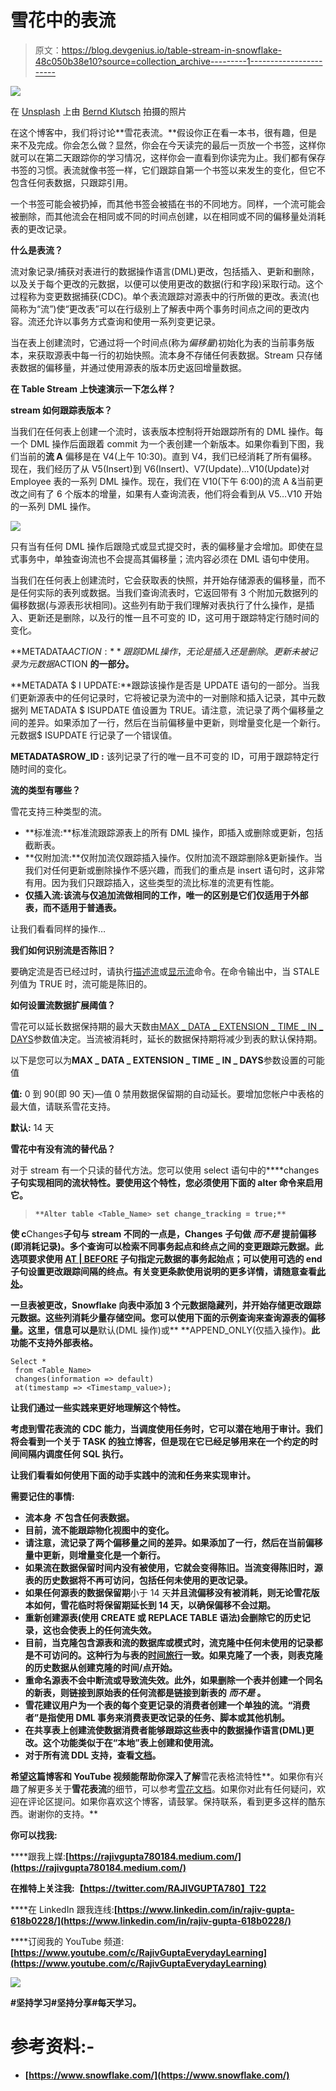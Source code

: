 # 雪花中的表流

> 原文：<https://blog.devgenius.io/table-stream-in-snowflake-48c050b38e10?source=collection_archive---------1----------------------->

![](img/f7b5acec3e809c777cd109ef3abb57f8.png)

在 [Unsplash](https://unsplash.com?utm_source=medium&utm_medium=referral) 上由 [Bernd Klutsch](https://unsplash.com/@bk71?utm_source=medium&utm_medium=referral) 拍摄的照片

在这个博客中，我们将讨论**雪花表流。**假设你正在看一本书，很有趣，但是来不及完成。你会怎么做？显然，你会在今天读完的最后一页放一个书签，这样你就可以在第二天跟踪你的学习情况，这样你会一直看到你读完为止。我们都有保存书签的习惯。表流就像书签一样，它们跟踪自第一个书签以来发生的变化，但它不包含任何表数据，只跟踪引用。

一个书签可能会被扔掉，而其他书签会被插在书的不同地方。同样，一个流可能会被删除，而其他流会在相同或不同的时间点创建，以在相同或不同的偏移量处消耗表的更改记录。

**什么是表流？**

流对象记录/捕获对表进行的数据操作语言(DML)更改，包括插入、更新和删除，以及关于每个更改的元数据，以便可以使用更改的数据(行和字段)采取行动。这个过程称为变更数据捕获(CDC)。单个表流跟踪对源表中的行所做的更改。表流(也简称为“流”)使“更改表”可以在行级别上了解表中两个事务时间点之间的更改内容。流还允许以事务方式查询和使用一系列变更记录。

当在表上创建流时，它通过将一个时间点(称为*偏移量*)初始化为表的当前事务版本，来获取源表中每一行的初始快照。流本身不存储任何表数据。Stream 只存储表数据的偏移量，并通过使用源表的版本历史返回增量数据。

**在 Table Stream 上快速演示一下怎么样？**

**stream 如何跟踪表版本？**

当我们在任何表上创建一个流时，该表版本控制将开始跟踪所有的 DML 操作。每一个 DML 操作后面跟着 commit 为一个表创建一个新版本。如果你看到下图，我们当前的**流 A** 偏移是在 V4(上午 10:30)。直到 V4，我们已经消耗了所有偏移。现在，我们经历了从 V5(Insert)到 V6(Insert)、V7(Update)…V10(Update)对 Employee 表的一系列 DML 操作。现在，我们在 V10(下午 6:00)的流 A &当前更改之间有了 6 个版本的增量，如果有人查询流表，他们将会看到从 V5…V10 开始的一系列 DML 操作。

![](img/436e9aca0d4ec75b88af42244db1e9c1.png)

只有当有任何 DML 操作后跟隐式或显式提交时，表的偏移量才会增加。即使在显式事务中，单独查询流也不会提高其偏移量；流内容必须在 DML 语句中使用。

当我们在任何表上创建流时，它会获取表的快照，并开始存储源表的偏移量，而不是任何实际的表列或数据。当我们查询流表时，它返回带有 3 个附加元数据列的偏移数据(与源表形状相同)。这些列有助于我们理解对表执行了什么操作，是插入、更新还是删除，以及行的惟一且不可变的 ID，这可用于跟踪特定行随时间的变化。

**METADATA$ACTION :** 跟踪 DML 操作，无论是插入还是删除。更新未被记录为元数据$ACTION **的一部分。**

**METADATA $ I UPDATE:**跟踪该操作是否是 UPDATE 语句的一部分。当我们更新源表中的任何记录时，它将被记录为流中的一对删除和插入记录，其中元数据列 METADATA $ ISUPDATE 值设置为 TRUE。请注意，流记录了两个偏移量之间的差异。如果添加了一行，然后在当前偏移量中更新，则增量变化是一个新行。元数据$ ISUPDATE 行记录了一个错误值。

**METADATA$ROW_ID :** 该列记录了行的唯一且不可变的 ID，可用于跟踪特定行随时间的变化。

**流的类型有哪些？**

雪花支持三种类型的流。

*   **标准流:**标准流跟踪源表上的所有 DML 操作，即插入或删除或更新，包括截断表。
*   **仅附加流:**仅附加流仅跟踪插入操作。仅附加流不跟踪删除&更新操作。当我们对任何更新或删除操作不感兴趣，而我们的重点是 insert 语句时，这非常有用。因为我们只跟踪插入，这些类型的流比标准的流更有性能。
*   **仅插入流:**该流与仅追加流做相同的工作，唯一的区别是它们仅适用于**外部表，而不适用于普通表。**

让我们看看同样的操作…

**我们如何识别流是否陈旧？**

要确定流是否已经过时，请执行[描述流](https://docs.snowflake.com/en/sql-reference/sql/desc-stream.html)或[显示流](https://docs.snowflake.com/en/sql-reference/sql/show-streams.html)命令。在命令输出中，当 STALE 列值为 TRUE 时，流可能是陈旧的。

**如何设置流数据扩展阈值？**

雪花可以延长数据保持期的最大天数由[MAX _ DATA _ EXTENSION _ TIME _ IN _ DAYS](https://docs.snowflake.com/en/sql-reference/parameters.html#label-max-data-extension-time-in-days)参数值决定。当流被消耗时，延长的数据保持期将减少到表的默认保持期。

以下是您可以为**MAX _ DATA _ EXTENSION _ TIME _ IN _ DAYS**参数设置的可能值

**值:** 0 到 90(即 90 天)—值 0 禁用数据保留期的自动延长。要增加您帐户中表格的最大值，请联系雪花支持。

**默认:** 14 天

**雪花中有没有流的替代品？**

对于 stream 有一个只读的替代方法。您可以使用 select 语句中的****changes**子句实现相同的流状特性。要使用这个特性，您必须使用下面的 alter 命令来启用它。**

> **`**Alter table <Table_Name> set change_tracking = true;**`**

**使 c**Changes**子句与 **stream** 不同的一点是，Changes 子句做 ***而不是*** 提前偏移(即消耗记录)。多个查询可以检索不同事务起点和终点之间的变更跟踪元数据。此选项要求使用 [AT | BEFORE](https://docs.snowflake.com/en/sql-reference/constructs/at-before.html) 子句指定元数据的事务起始点；可以使用可选的 end 子句设置更改跟踪间隔的终点。有关变更条款使用说明的更多详情，请随意查看[此处](https://docs.snowflake.com/en/sql-reference/constructs/changes.html#usage-notes)。**

**一旦表被更改，Snowflake 向表中添加 3 个元数据隐藏列，并开始存储更改跟踪元数据。这些列消耗少量存储空间。您可以使用下面的示例查询来查询源表的偏移量。这里，信息可以是**默认(DML 操作)或** **APPEND_ONLY(仅插入操作)。**此功能不支持外部表格。**

```
Select *
 from <Table_Name>
 changes(information => default)
 at(timestamp => <Timestamp_value>);
```

**让我们通过一些实践来更好地理解这个特性。**

**考虑到雪花表流的 CDC 能力，当调度使用任务时，它可以潜在地用于审计。我们将会看到一个关于 TASK 的独立博客，但是现在它已经足够用来在一个约定的时间间隔内调度任何 SQL 执行。**

**让我们看看如何使用下面的动手实践中的流和任务来实现审计。**

****需要记住的事情:****

*   **流本身 ***不*** 包含任何表数据。**
*   **目前，流不能跟踪物化视图中的变化。**
*   **请注意，流记录了两个偏移量之间的差异。如果添加了一行，然后在当前偏移量中更新，则增量变化是一个新行。**
*   **如果流在数据保留时间内没有被使用，它就会变得陈旧。当流变得陈旧时，源表的历史数据将不再可访问，包括任何未使用的更改记录。**
*   **如果任何源表的数据保留期**小于 14 天**并且流偏移没有被消耗，则无论雪花版本如何，雪花临时将保留期延长到 14 天，以确保偏移不会过期。**
*   **重新创建源表(使用 CREATE 或 REPLACE TABLE 语法)会删除它的历史记录，这也会使表上的任何流失效。**
*   **目前，当克隆包含源表和流的数据库或模式时，流克隆中任何未使用的记录都是不可访问的。这种行为与表的[时间旅行](https://docs.snowflake.com/en/user-guide/data-time-travel.html)一致。如果克隆了一个表，则表克隆的历史数据从创建克隆的时间/点开始。**
*   **重命名源表不会中断流或导致流失效。此外，如果删除一个表并创建一个同名的新表，则链接到原始表的任何流都是链接到新表的 ***而不是*** 。**
*   **雪花建议用户为一个表的每个变更记录的消费者创建一个单独的流。“消费者”是指使用 DML 事务来消费表更改记录的任务、脚本或其他机制。**
*   **在共享表上创建流使数据消费者能够跟踪这些表中的数据操作语言(DML)更改。这个功能类似于在“本地”表上创建和使用流。**
*   **对于所有流 DDL 支持，查看[文档](https://docs.snowflake.com/en/user-guide/streams.html#stream-ddl)。**

**希望这篇博客和 YouTube 视频能帮助你深入了解**雪花表格流特性**。如果你有兴趣了解更多关于**雪花表流**的细节，可以参考[雪花文档](https://docs.snowflake.com/en/user-guide/streams.html)。如果你对此有任何疑问，欢迎在评论区提问。如果你喜欢这个博客，请鼓掌。保持联系，看到更多这样的酷东西。谢谢你的支持。**

****你可以找我:****

****跟我上媒:**[https://rajivgupta780184.medium.com/](https://rajivgupta780184.medium.com/)**

****在推特上关注我:【https://twitter.com/RAJIVGUPTA780】T22****

****在 LinkedIn 跟我连线:**[https://www.linkedin.com/in/rajiv-gupta-618b0228/](https://www.linkedin.com/in/rajiv-gupta-618b0228/)**

****订阅我的 YouTube 频道:**[https://www.youtube.com/c/RajivGuptaEverydayLearning](https://www.youtube.com/c/RajivGuptaEverydayLearning)**

**![](img/9654e5a2314790205c0a73586ae44f2f.png)**

**#坚持学习#坚持分享#每天学习。**

# **参考资料:-**

*   **[https://www.snowflake.com/](https://www.snowflake.com/)**